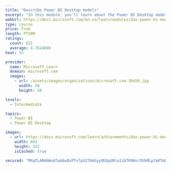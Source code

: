 ```yaml
---
title: "Describe Power BI Desktop models"
excerpt: "In this module, you'll learn about the Power BI Desktop model structure, star schema design basics, analytics queries, and report visual configuration. This module provides a strong foundation on which you can learn to optimize model designs and add model calculations."
webUrl: https://docs.microsoft.com/en-us/learn/modules/dax-power-bi-models/
type: course
price: Free
length: PT20M
ratings:
  count: 821
  average: 4.7624846
heat: 53

provider:
  name: Microsoft Learn
  domain: microsoft.com
  images:
    - url: /assets/images/organizations/microsoft.com-50x50.jpg
      width: 50
      height: 50

levels:
  - Intermediate

topics:
  - Power BI
  - Power BI Desktop

images:
  - url: https://docs.microsoft.com/learn/achievements/dax-power-bi-models-social.png
    width: 643
    height: 321
    isCached: true

secured: "MXqTLARHbWxA7wAAwQxPTv7pS27b6GyyQUGpUNle2zbTH96n/OVkMLp7pKTmDc4oG4hcB8KsTQ8ojToCFy9eZz6OJLbf+8ldNnM4Jy6j6GwEKTBFgOIYWHQPXSLuOzsDO44qzWgCDyf6WWkOefaH+JHsU0pOB7MqDN45BZ2uIsZagV72EiSavPCYsWQVzbgHs1tD8EZvN/k88JQqG+yR3GLmQMygzVIpalQ+TvKMgD/D6jFGF24WdsNGE/alz86nNSP7nxPFz0VxbBRBnlZeEKPNaWLz9bb6OrVo6AA2G2MmxNNesi32k7u4dWVHYF59yn6pTbfEZPrhzbzpSei7e8UDZXAKvG+tv0kB+z7pNiVGZN6HcLzdDpfkaJ+J8dOXxHjG5QmuCHJmKGzpkB4TkwrTV89nV34OvsO3zZ/0sXE=;em8ATQn0O866X7h+ifGnsA=="
---
```



